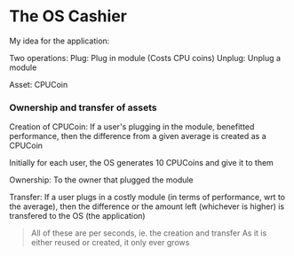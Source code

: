 # The OS Cashier

My idea for the application:

Two operations:
Plug: Plug in module		(Costs CPU coins)
Unplug: Unplug a module

Asset: CPUCoin

### Ownership and transfer of assets

Creation of CPUCoin: If a user's plugging in the module, benefitted performance, then the difference from a given average is created as a CPUCoin

Initially for each user, the OS generates 10 CPUCoins and give it to them

Ownership: To the owner that plugged the module

Transfer: If a user plugs in a costly module (in terms of performance, wrt to the average), then the difference or the amount left (whichever is higher) is transfered to the OS (the application)

> All of these are per seconds, ie. the creation and transfer
> As it is either reused or created, it only ever grows

